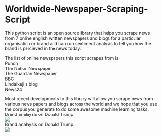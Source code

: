 # Worldwide-Newspaper-Scraping-Script

This python script is an open source library that helps you scrape news from 7 online english written newspapers and blogs for a particular organisation or brand and can run sentiment analysis to 
tell you how the brand is percieved in the news today.

<p>
  The list of online newspapers this script scrapes from is
  <br> Punch
  <br> The Nation Newspaper
  <br> The Guardian Newspaper
  <br> BBC
  <br> Lindaikeji's blog
  <br> News24
  
<p>
Most recent developments to this library will allow you scrape news from various news papers and blogs across the world and we hope that you use
the corpus you generate to do some awesome machine learning tasks.
  
<br>
Brand analaysis on Donald Trump
<br>
<image src = "https://github.com/Free-tek/Worldwide-Newspaper-Scraping-Script/blob/master/Screenshot%202019-11-15%20at%206.27.52%20pm.png">
  
<br>
Brand analaysis on Donald Trump
<br>
<image src = "https://github.com/Free-tek/Worldwide-Newspaper-Scraping-Script/blob/master/Screenshot%202019-11-15%20at%206.28.14%20pm.png">
